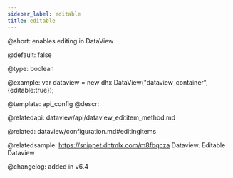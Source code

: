 ```yaml
---
sidebar_label: editable
title: editable
---          
```


@short: enables editing in DataView


@default:
false


@type: boolean

@example: 
var dataview = new dhx.DataView("dataview_container", {editable:true});


@template:	api_config
@descr: 



@relatedapi:
dataview/api/dataview_edititem_method.md

@related: dataview/configuration.md#editingitems

@relatedsample:
https://snippet.dhtmlx.com/m8fbqcza	Dataview. Editable Dataview

@changelog: added in v6.4